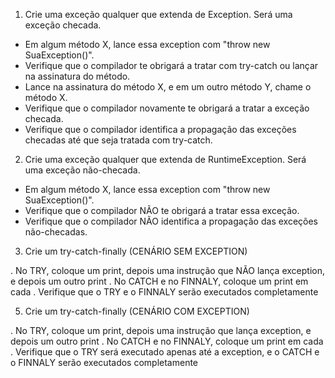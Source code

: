 
1. Crie uma exceção qualquer que extenda de Exception. Será uma exceção checada.
   
- Em algum método X, lance essa exception com "throw new SuaException()".
- Verifique que o compilador te obrigará a tratar com try-catch ou lançar na assinatura do método.
- Lance na assinatura do método X, e em um outro método Y, chame o método X.
- Verifique que o compilador novamente te obrigará a tratar a exceção checada.
- Verifique que o compilador identifica a propagação das exceções checadas até que seja tratada com try-catch.

  
2. Crie uma exceção qualquer que extenda de RuntimeException. Será uma exceção não-checada.

- Em algum método X, lance essa exception com "throw new SuaException()".
- Verifique que o compilador NÃO te obrigará a tratar essa exceção.
- Verifique que o compilador NÃO identifica a propagação das exceções não-checadas.

  
3. Crie um try-catch-finally (CENÁRIO SEM EXCEPTION)
   
. No TRY, coloque um print, depois uma instrução que NÃO lança exception, e depois um outro print
. No CATCH e no FINNALY, coloque um print em cada
. Verifique que o TRY e o FINNALY serão executados completamente


5. Crie um try-catch-finally (CENÁRIO COM EXCEPTION)
   
. No TRY, coloque um print, depois uma instrução que lança exception, e depois um outro print
. No CATCH e no FINNALY, coloque um print em cada
. Verifique que o TRY será executado apenas até a exception, e o CATCH e o FINNALY serão executados completamente

